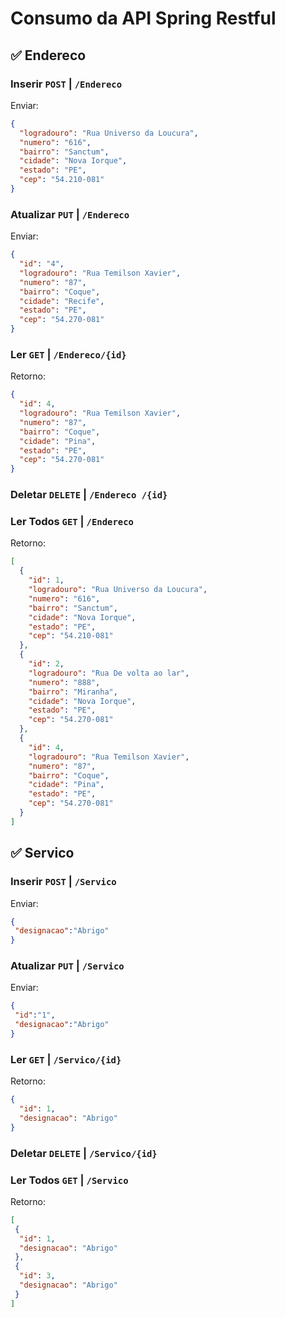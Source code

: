 # Consumo da API Spring Restful

## :white_check_mark: Endereco

### Inserir `POST` | `/Endereco`

Enviar: 
```json
{
  "logradouro": "Rua Universo da Loucura",
  "numero": "616",
  "bairro": "Sanctum",
  "cidade": "Nova Iorque",
  "estado": "PE",
  "cep": "54.210-081"
}
```

### Atualizar `PUT` | `/Endereco` 

Enviar: 
```json
{
  "id": "4",
  "logradouro": "Rua Temilson Xavier",
  "numero": "87",
  "bairro": "Coque",
  "cidade": "Recife",
  "estado": "PE",
  "cep": "54.270-081"
}
```

### Ler `GET` | `/Endereco/{id}`

Retorno:
```json
{
  "id": 4,
  "logradouro": "Rua Temilson Xavier",
  "numero": "87",
  "bairro": "Coque",
  "cidade": "Pina",
  "estado": "PE",
  "cep": "54.270-081"
}
```

### Deletar `DELETE` | `/Endereco /{id}`

### Ler Todos `GET` | `/Endereco `

Retorno:
```json
[
  {
    "id": 1,
    "logradouro": "Rua Universo da Loucura",
    "numero": "616",
    "bairro": "Sanctum",
    "cidade": "Nova Iorque",
    "estado": "PE",
    "cep": "54.210-081"
  },
  {
    "id": 2,
    "logradouro": "Rua De volta ao lar",
    "numero": "888",
    "bairro": "Miranha",
    "cidade": "Nova Iorque",
    "estado": "PE",
    "cep": "54.270-081"
  },
  {
    "id": 4,
    "logradouro": "Rua Temilson Xavier",
    "numero": "87",
    "bairro": "Coque",
    "cidade": "Pina",
    "estado": "PE",
    "cep": "54.270-081"
  }
]
```

## :white_check_mark: Servico

### Inserir `POST` | `/Servico`

Enviar: 
```json
{
 "designacao":"Abrigo"
}
```

### Atualizar `PUT` | `/Servico`

Enviar: 
```json
{
 "id":"1",
 "designacao":"Abrigo"
}
```

### Ler `GET` | `/Servico/{id}`

Retorno: 
```json
{
  "id": 1,
  "designacao": "Abrigo"
}
```

### Deletar `DELETE` | `/Servico/{id}`

### Ler Todos `GET` | `/Servico`

Retorno:
```json
[
 {
  "id": 1,
  "designacao": "Abrigo"
 },
 {
  "id": 3,
  "designacao": "Abrigo"
 }
]
```
